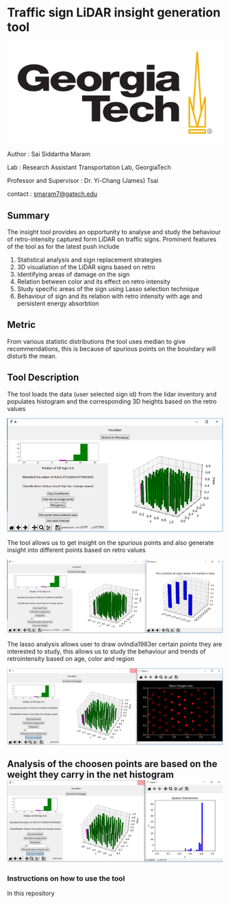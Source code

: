 # Traffic sign LiDAR insight generation tool

![Image of Yaktocat](https://github.com/siddu1998/colorizer-lidar-integration/blob/master/gt.png)

Author  :  Sai Siddartha Maram

Lab     :  Research Assistant Transportation Lab, GeorgiaTech

Professor and Supervisor : Dr. Yi-Chang (James) Tsai

contact : smaram7@gatech.edu
## Summary
The insight tool provides an opportunity to analyse and study the behaviour of retro-intensity captured form LiDAR on traffic signs. Prominent features of the tool as for the latest push include 
1. Statistical analysis and sign replacement strategies
2. 3D visualiation of the LiDAR signs based on retro
3. Identifying areas of damage on the sign
4. Relation between color and its effect on retro intensity
5. Study specific areas of the sign using Lasso selection technique
6. Behaviour of sign and its relation with retro intensity with age and persistent energy absorbtion


## Metric 

From various statistic distributions the tool uses median to give recommendations, this is because of spurious points on the boundary will disturb the mean. 


## Tool Description

The tool loads the data (user selected sign id) from the lidar inventory and populates histogram and the corresponding 3D heights based on the retro values


![Image of Yaktocat](https://github.com/siddu1998/colorizer-lidar-integration/blob/master/images/first_page.PNG)


The tool allows us to get insight on the spurious points and also generate insight into different points based on retro values

![Image of Yaktocat](https://github.com/siddu1998/colorizer-lidar-integration/blob/master/images/user_click.PNG)

The lasso analysis allows user to draw ovIndia1983er certain points they are interested to study, this allows us to study the behaviour and trends of retrointensity based on age, color and region

![Image of Yaktocat](https://github.com/siddu1998/colorizer-lidar-integration/blob/master/images/draw.PNG)

Analysis of the choosen points are based on the weight they carry in the net histogram
![Image of Yaktocat](https://github.com/siddu1998/colorizer-lidar-integration/blob/master/images/finsih.PNG)
--



### Instructions on how to use the tool
In this repository 

